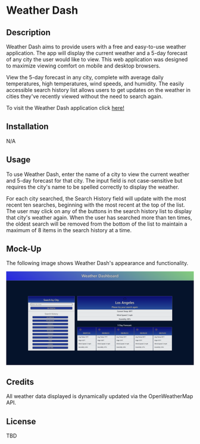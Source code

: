 # Weather Dash

## Description

Weather Dash aims to provide users with a free and easy-to-use weather application. The app will display the current weather and a 5-day forecast of any city the user would like to view. This web application was designed to maximize viewing comfort on mobile and desktop browsers.

View the 5-day forecast in any city, complete with average daily temperatures, high temperatures, wind speeds, and humidity.
The easily accessible search history list allows users to get updates on the weather in cities they've recently viewed without the need to search again.

To visit the Weather Dash application click [here!](https://prich57.github.io/weather-dashboard/)

## Installation

N/A

## Usage

To use Weather Dash, enter the name of a city to view the current weather and 5-day forecast for that city. The input field is not case-sensitive but requires the city's name to be spelled correctly to display the weather.

For each city searched, the Search History field will update with the most recent ten searches, beginning with the most recent at the top of the list. The user may click on any of the buttons in the search history list to display that city's weather again. When the user has searched more than ten times, the oldest search will be removed from the bottom of the list to maintain a maximum of 8 items in the search history at a time.

## Mock-Up

The following image shows Weather Dash's appearance and functionality.

![Screenshot of Weather Dash](./assets/images/weather-dashboard-screenshot.png)

## Credits

All weather data displayed is dynamically updated via the OpenWeatherMap API.

## License

TBD
